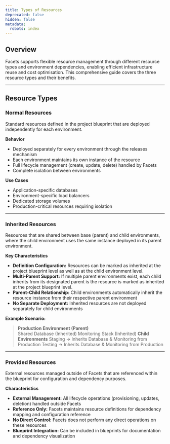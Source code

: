 ```yaml
---
title: Types of Resources
deprecated: false
hidden: false
metadata:
  robots: index
---
```

## Overview

Facets supports flexible resource management through different resource types and environment dependencies, enabling efficient infrastructure reuse and cost optimisation. This comprehensive guide covers the three resource types and their benefits.

***

## Resource Types

### Normal Resources

Standard resources defined in the project blueprint that are deployed independently for each environment.

**Behavior**

* Deployed separately for every environment through the releases mechanism
* Each environment maintains its own instance of the resource
* Full lifecycle management (create, update, delete) handled by Facets
* Complete isolation between environments

**Use Cases**

* Application-specific databases
* Environment-specific load balancers
* Dedicated storage volumes
* Production-critical resources requiring isolation

***

### Inherited Resources

Resources that are shared between base (parent) and child environments, where the child environment uses the same instance deployed in its parent environment.

**Key Characteristics**

* **Definition Configuration:** Resources can be marked as inherited at the project blueprint level as well as at the child environment level.
* **Multi-Parent Support:** If multiple parent environments exist, each child inherits from its designated parent is the resource is marked as inherited at the project blueprint level.
* **Parent-Child Relationship:** Child environments automatically inherit the resource instance from their respective parent environment
* **No Separate Deployment:** Inherited resources are not deployed separately for child environments

**Example Scenario:**

> **Production Environment (Parent)**\
> Shared Database (Inherited)
> Monitoring Stack (Inherited)
> **Child Environments**
> Staging → Inherits Database & Monitoring from Production
> Testing → Inherits Database & Monitoring from Production

***

### Provided Resources

External resources managed outside of Facets that are referenced within the blueprint for configuration and dependency purposes.

**Characteristics**

* **External Management:** All lifecycle operations (provisioning, updates, deletion) handled outside Facets
* **Reference Only:** Facets maintains resource definitions for dependency mapping and configuration reference
* **No Direct Control:** Facets does not perform any direct operations on these resources
* **Blueprint Integration:** Can be included in blueprints for documentation and dependency visualization